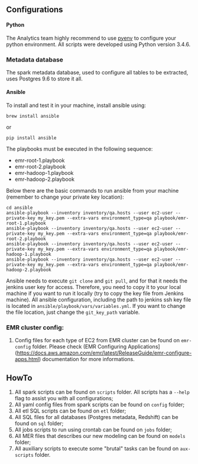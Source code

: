 ## Configurations

#### Python

The Analytics team highly recommend to use [pyenv](https://github.com/pyenv/pyenv) to configure your python environment. All scripts were developed using Python version 3.4.6.

### Metadata database

The spark metadata database, used to configure all tables to be extracted, uses Postgres 9.6 to store it all.

#### Ansible

To install and test it in your machine, install ansible using:

```
brew install ansible
```
or
```
pip install ansible
```

The playbooks must be executed in the following sequence:

* emr-root-1.playbook
* emr-root-2.playbook
* emr-hadoop-1.playbook
* emr-hadoop-2.playbook

Below there are the basic commands to run ansible from your machine (remember to change your private key location):

```
cd ansible
ansible-playbook --inventory inventory/qa.hosts --user ec2-user --private-key my_key.pem --extra-vars environment_type=qa playbook/emr-root-1.playbook
ansible-playbook --inventory inventory/qa.hosts --user ec2-user --private-key my_key.pem --extra-vars environment_type=qa playbook/emr-root-2.playbook
ansible-playbook --inventory inventory/qa.hosts --user ec2-user --private-key my_key.pem --extra-vars environment_type=qa playbook/emr-hadoop-1.playbook
ansible-playbook --inventory inventory/qa.hosts --user ec2-user --private-key my_key.pem --extra-vars environment_type=qa playbook/emr-hadoop-2.playbook
```

Ansible needs to execute `git clone` and `git pull`, and for that it needs the jenkins user key for access. Therefore, you need to copy it to your local machine if you want to run it locally (try to copy the key file from Jenkins machine). All ansible configuration, including the path to jenkins ssh key file is located in `ansible/playbook/vars/variables.yml`. If you want to change the file location, just change the `git_key_path` variable.


### EMR cluster config:

1. Config files for each type of EC2 from EMR cluster can be found on ``emr-config`` folder. Please check (EMR Configuring Applications](https://docs.aws.amazon.com/emr/latest/ReleaseGuide/emr-configure-apps.html) documentation for more informations.

## HowTo

1. All spark scripts can be found on `scripts` folder. All scripts has a `--help` flag to assist you with all configurations;
2. All yaml config files from spark scripts can be found on `config` folder;
3. All etl SQL scripts can be found on `etl` folder;
4. All SQL files for all databases (Postgres metadata, Redshift) can be found on `sql` folder;
5. All jobs scripts to run using crontab can be found on `jobs` folder;
6. All MER files that describes our new modeling can be found on `models` folder;
7. All auxiliary scripts to execute some "brutal" tasks can be found on `aux-scripts` folder.
